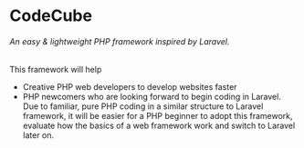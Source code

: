 # CodeCube
###### An easy & lightweight PHP framework inspired by Laravel.
This framework will help
- Creative PHP web developers to develop websites faster 
- PHP newcomers who are looking forward to begin coding in Laravel. Due to familiar, pure PHP coding in a similar structure to Laravel framework, it will be easier for a PHP beginner to adopt this framework, evaluate how the basics of a web framework work and switch to Laravel later on. 
 
